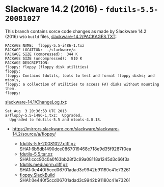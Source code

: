 Slackware 14.2 (2016) - `fdutils-5.5-20081027`
==============================================

This branch contains sorce code changes as made by Slackware 14.2 (2016) w/o `build` files,
[slackware-14.2/PACKAGES.TXT](https://mirrors.slackware.com/slackware/slackware-14.2/PACKAGES.TXT):

```
PACKAGE NAME:  floppy-5.5-i486-1.txz
PACKAGE LOCATION:  ./slackware/a
PACKAGE SIZE (compressed):  344 K
PACKAGE SIZE (uncompressed):  810 K
PACKAGE DESCRIPTION:
floppy: floppy (floppy disk utilities)
floppy:
floppy: Contains fdutils, tools to test and format floppy disks; and mtools,
floppy: a collection of utilities to access FAT disks without mounting them.
floppy:
```


[slackware-14.1/ChangeLog.txt](https://mirrors.slackware.com/slackware/slackware-14.1/ChangeLog.txt):

```
Sat Aug  3 20:36:53 UTC 2013
a/floppy-5.5-i486-1.txz:  Upgraded.
  Upgraded to fdutils-5.5 and mtools-4.0.18.
```

* https://mirrors.slackware.com/slackware/slackware-14.2/source/a/floppy/

  * [fdutils-5.5-20081027.diff.gz](https://mirrors.slackware.com/slackware/slackware-14.2/source/a/floppy/fdutils-5.5-20081027.diff.gz)
    SHA1:6b5db1490dce0867019468c718e9d35f9287f0ea
  * [fdutils-5.5.tar.xz](https://mirrors.slackware.com/slackware/slackware-14.2/source/a/floppy/fdutils-5.5.tar.xz)
    SHA1:ccc90c0a0f63bb28f2c99a08118a1245d3c66f3a
  * [fdutils.mediaprm.diff.gz](https://mirrors.slackware.com/slackware/slackware-14.2/source/a/floppy/fdutils.mediaprm.diff.gz)
    SHA1:0e440f5ccd06701adad3c9942b91180c41e73261
  * [floppy.SlackBuild](https://mirrors.slackware.com/slackware/slackware-14.2/source/a/floppy/floppy.SlackBuild)
    SHA1:0e440f5ccd06701adad3c9942b91180c41e73261
